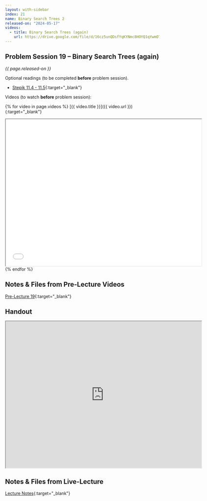 ```yaml
---
layout: with-sidebar
index: 21
name: Binary Search Trees 2
released-on: "2024-05-17"
videos:
  - title: Binary Search Trees (again)
    url: https://drive.google.com/file/d/16cz5unQDsfYqKYNmc8HOYQ1qYwmOTJ4B
---
```


## Problem Session 19 – Binary Search Trees (again)

_{{ page.released-on }}_

Optional readings (to be completed **before** problem session). 
- [Stepik 11.4 - 11.5](https://stepik.org/lesson/700536/step/1?unit=700517){:target="_blank"}

Videos (to watch **before** problem session):

{% for video in page.videos %}
[{{ video.title }}]({{ video.url }}){:target="_blank"}

<iframe src="{{ video.url }}/preview" width="640" height="480" allow="autoplay"></iframe>
{% endfor %}

## Notes & Files from Pre-Lecture Videos

[Pre-Lecture 19](https://github.com/ucsd-cse12-sp24/ucsd-cse12-sp24.github.io/tree/main/_pre-lectures/lecture-19){:target="_blank"}

## Handout

<iframe src="https://drive.google.com/file/d/1Bc6lQPMXvKGkP514wLkgLBfUMauNOzU6/preview" width="640" height="480" allow="autoplay"></iframe>

## Notes & Files from Live-Lecture

[Lecture Notes](https://github.com/ucsd-cse12-sp24/ucsd-cse12-sp24.github.io/tree/main/_lectures/lecture-19){:target="_blank"}


